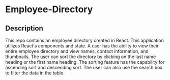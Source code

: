 # Employee-Directory

## Description

This repo contains an employee directory created in React. This application utilizes React's components and state. A user has the ability to view their entire employee directory and view names, contact information, and thumbnails. The user can sort the directory by clicking on the last name heading or the first name heading. The sorting feature has the capability for ascending sort and descending sort. The user can also use the search box to filter the data in the table.